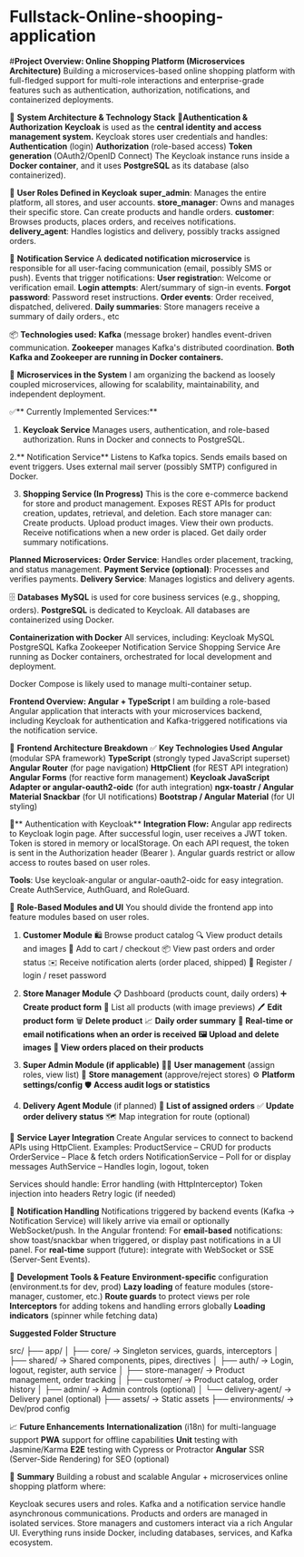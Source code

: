 # Fullstack-Online-shooping-application

#**Project Overview: Online Shopping Platform (Microservices Architecture)**
Building a microservices-based online shopping platform with full-fledged support for multi-role interactions and enterprise-grade features such as authentication, authorization, notifications, and containerized deployments.

🧱 **System Architecture & Technology Stack**
🔐**Authentication & Authorization**
**Keycloak** is used as the **central identity and access management system.**
Keycloak stores user credentials and handles:
**Authentication** (login)
**Authorization** (role-based access)
**Token generation** (OAuth2/OpenID Connect)
The Keycloak instance runs inside a **Docker container**, and it uses **PostgreSQL** as its database (also containerized).

👥 **User Roles Defined in Keycloak**
**super_admin**: Manages the entire platform, all stores, and user accounts.
**store_manager**: Owns and manages their specific store. Can create products and handle orders.
**customer**: Browses products, places orders, and receives notifications.
**delivery_agent**: Handles logistics and delivery, possibly tracks assigned orders.

📣 **Notification Service**
A **dedicated notification microservice** is responsible for all user-facing communication (email, possibly SMS or push).
Events that trigger notifications:
**User registratio**n: Welcome or verification email.
**Login attempts**: Alert/summary of sign-in events.
**Forgot password**: Password reset instructions.
**Order events**: Order received, dispatched, delivered.
**Daily summaries**: Store managers receive a summary of daily orders., etc

📦 **Technologies used:**
**Kafka** (message broker) handles event-driven communication.
**Zookeeper** manages Kafka's distributed coordination.
**Both Kafka and Zookeeper are running in Docker containers.**

🔧 **Microservices in the System**
I am organizing the backend as loosely coupled microservices, allowing for scalability, maintainability, and independent deployment.

✅** Currently Implemented Services:**
1. **Keycloak Service**
Manages users, authentication, and role-based authorization.
Runs in Docker and connects to PostgreSQL.

2.** Notification Service**
Listens to Kafka topics.
Sends emails based on event triggers.
Uses external mail server (possibly SMTP) configured in Docker.

3. **Shopping Service (In Progress)**
This is the core e-commerce backend for store and product management.
Exposes REST APIs for product creation, updates, retrieval, and deletion.
Each store manager can:
Create products.
Upload product images.
View their own products.
Receive notifications when a new order is placed.
Get daily order summary notifications.

**Planned Microservices:**
**Order Service**: Handles order placement, tracking, and status management.
**Payment Service (optional)**: Processes and verifies payments.
**Delivery Service**: Manages logistics and delivery agents.

🗄️ **Databases**
**MySQL** is used for core business services (e.g., shopping, orders).
**PostgreSQL** is dedicated to Keycloak.
All databases are containerized using Docker.

**Containerization with Docker**
All services, including:
Keycloak
MySQL
PostgreSQL
Kafka
Zookeeper
Notification Service
Shopping Service
Are running as Docker containers, orchestrated for local development and deployment.

Docker Compose is likely used to manage multi-container setup.



**Frontend Overview: Angular + TypeScript**
I am building a role-based Angular application that interacts with your microservices backend, including Keycloak for authentication and Kafka-triggered notifications via the notification service.

🧩 **Frontend Architecture Breakdown**
✅ **Key Technologies Used**
**Angular** (modular SPA framework)
**TypeScript** (strongly typed JavaScript superset)
**Angular Router** (for page navigation)
**HttpClient** (for REST API integration)
**Angular Forms** (for reactive form management)
**Keycloak JavaScript Adapter or angular-oauth2-oidc** (for auth integration)
**ngx-toastr / Angular Material Snackbar** (for UI notifications)
**Bootstrap / Angular Material** (for UI styling)

🔐** Authentication with Keycloak**
**Integration Flow:**
Angular app redirects to Keycloak login page.
After successful login, user receives a JWT token.
Token is stored in memory or localStorage.
On each API request, the token is sent in the Authorization header (Bearer <token>).
Angular guards restrict or allow access to routes based on user roles.

**Tools**:
Use keycloak-angular or angular-oauth2-oidc for easy integration.
Create AuthService, AuthGuard, and RoleGuard.

👥 **Role-Based Modules and UI**
You should divide the frontend app into feature modules based on user roles.
1. **Customer Module**
🛍 Browse product catalog
🔍 View product details and images
🛒 Add to cart / checkout
📦 View past orders and order status
✉️ Receive notification alerts (order placed, shipped)
🔐 Register / login / reset password

2. **Store Manager Module**
📋 Dashboard (products count, daily orders)
➕ **Create product form**
📂 List all products (with image previews)
🖊 **Edit product form**
🗑 **Delete product**
📈 **Daily order summary**
📩 **Real-time or email notifications when an order is received** 
**🖼 Upload and delete images**
**🧮 View orders placed on their products**

3. **Super Admin Module (if applicable)**
🧑‍💼 **User management** (assign roles, view list)
🏪 **Store management** (approve/reject stores)
⚙ **Platform settings/config**
🛡 **Access audit logs or statistics**

4. **Delivery Agent Module** (if planned)
🚚 **List of assigned orders**
✅ **Update order delivery status**
🗺 Map integration for route (optional)

🔄 **Service Layer Integration**
Create Angular services to connect to backend APIs using HttpClient.
Examples:
ProductService – CRUD for products
OrderService – Place & fetch orders
NotificationService – Poll for or display messages
AuthService – Handles login, logout, token

Services should handle:
Error handling (with HttpInterceptor)
Token injection into headers
Retry logic (if needed)

🔔 **Notification Handling**
Notifications triggered by backend events (Kafka → Notification Service) will likely arrive via email or optionally WebSocket/push.
In the Angular frontend:
For **email-based** notifications: show toast/snackbar when triggered, or display past notifications in a UI panel.
For **real-time** support (future): integrate with WebSocket or SSE (Server-Sent Events).

🧰 **Development Tools & Feature**
**Environment-specific** configuration (environment.ts for dev, prod)
**Lazy loading** of feature modules (store-manager, customer, etc.)
**Route guards** to protect views per role
**Interceptors** for adding tokens and handling errors globally
**Loading indicators** (spinner while fetching data)

**Suggested Folder Structure**

src/
├── app/
│   ├── core/               → Singleton services, guards, interceptors
│   ├── shared/             → Shared components, pipes, directives
│   ├── auth/               → Login, logout, register, auth service
│   ├── store-manager/      → Product management, order tracking
│   ├── customer/           → Product catalog, order history
│   ├── admin/              → Admin controls (optional)
│   └── delivery-agent/     → Delivery panel (optional)
├── assets/                 → Static assets
├── environments/           → Dev/prod config

📈 **Future Enhancements**
**Internationalization** (i18n) for multi-language support
**PWA** support for offline capabilities
**Unit** testing with Jasmine/Karma
**E2E** testing with Cypress or Protractor
**Angular** SSR (Server-Side Rendering) for SEO (optional)

🧾 **Summary**
Building a robust and scalable Angular + microservices online shopping platform where:

Keycloak secures users and roles.
Kafka and a notification service handle asynchronous communications.
Products and orders are managed in isolated services.
Store managers and customers interact via a rich Angular UI.
Everything runs inside Docker, including databases, services, and Kafka ecosystem.
